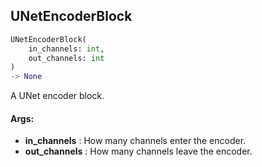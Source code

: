 ## UNetEncoderBlock
```python
UNetEncoderBlock(
	in_channels: int,
	out_channels: int
)
-> None
```
A UNet encoder block.


#### Args:

* **in_channels** :  How many channels enter the encoder.
* **out_channels** :  How many channels leave the encoder.